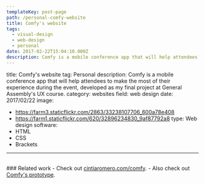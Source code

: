 ```yaml
---
templateKey: post-page
path: /personal-comfy-website
title: Comfy's website
tags:
  - visual-design
  - web-design
  - personal
date: 2017-02-22T15:04:10.000Z
description: Comfy is a mobile conference app that will help attendees to make the most of their experience during the event, developed as my final project at General Assembly's UX course. 
---
```


title: Comfy's website
tag: Personal
description: Comfy is a mobile conference app that will help attendees to make the most of their experience during the event, developed as my final project at General Assembly's UX course. 
category: websites
field: web design
date: 2017/02/22
image: 
- https://farm3.staticflickr.com/2863/33238107706_600a78e408
- https://farm1.staticflickr.com/620/32896234830_9af87792a8
type: Web design
software:
- HTML
- CSS
- Brackets
---
<br/>
### Related work
- Check out <a href="http://cintiaromero.com/comfy" target="_blank">cintiaromero.com/comfy</a>.
- Also check out <a href="/ux/personal-comfy-prototype/">Comfy's prototype</a>.
